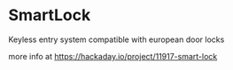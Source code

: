 # SmartLock
Keyless entry system compatible with european door locks

more info at https://hackaday.io/project/11917-smart-lock
